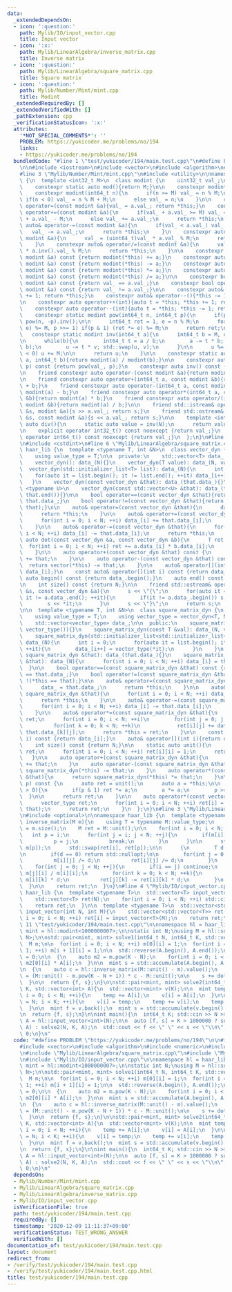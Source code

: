 ```yaml
---
data:
  _extendedDependsOn:
  - icon: ':question:'
    path: Mylib/IO/input_vector.cpp
    title: Input vector
  - icon: ':x:'
    path: Mylib/LinearAlgebra/inverse_matrix.cpp
    title: Inverse matrix
  - icon: ':question:'
    path: Mylib/LinearAlgebra/square_matrix.cpp
    title: Square matrix
  - icon: ':question:'
    path: Mylib/Number/Mint/mint.cpp
    title: Modint
  _extendedRequiredBy: []
  _extendedVerifiedWith: []
  _pathExtension: cpp
  _verificationStatusIcon: ':x:'
  attributes:
    '*NOT_SPECIAL_COMMENTS*': ''
    PROBLEM: https://yukicoder.me/problems/no/194
    links:
    - https://yukicoder.me/problems/no/194
  bundledCode: "#line 1 \"test/yukicoder/194/main.test.cpp\"\n#define PROBLEM \"https://yukicoder.me/problems/no/194\"\
    \n\n#include <iostream>\n#include <vector>\n#include <algorithm>\n#include <numeric>\n\
    #line 3 \"Mylib/Number/Mint/mint.cpp\"\n#include <utility>\n\nnamespace haar_lib\
    \ {\n  template <int32_t M>\n  class modint {\n    uint32_t val_;\n\n  public:\n\
    \    constexpr static auto mod(){return M;}\n\n    constexpr modint(): val_(0){}\n\
    \    constexpr modint(int64_t n){\n      if(n >= M) val_ = n % M;\n      else\
    \ if(n < 0) val_ = n % M + M;\n      else val_ = n;\n    }\n\n    constexpr auto&\
    \ operator=(const modint &a){val_ = a.val_; return *this;}\n    constexpr auto&\
    \ operator+=(const modint &a){\n      if(val_ + a.val_ >= M) val_ = (uint64_t)val_\
    \ + a.val_ - M;\n      else val_ += a.val_;\n      return *this;\n    }\n    constexpr\
    \ auto& operator-=(const modint &a){\n      if(val_ < a.val_) val_ += M;\n   \
    \   val_ -= a.val_;\n      return *this;\n    }\n    constexpr auto& operator*=(const\
    \ modint &a){\n      val_ = (uint64_t)val_ * a.val_ % M;\n      return *this;\n\
    \    }\n    constexpr auto& operator/=(const modint &a){\n      val_ = (uint64_t)val_\
    \ * a.inv().val_ % M;\n      return *this;\n    }\n\n    constexpr auto operator+(const\
    \ modint &a) const {return modint(*this) += a;}\n    constexpr auto operator-(const\
    \ modint &a) const {return modint(*this) -= a;}\n    constexpr auto operator*(const\
    \ modint &a) const {return modint(*this) *= a;}\n    constexpr auto operator/(const\
    \ modint &a) const {return modint(*this) /= a;}\n\n    constexpr bool operator==(const\
    \ modint &a) const {return val_ == a.val_;}\n    constexpr bool operator!=(const\
    \ modint &a) const {return val_ != a.val_;}\n\n    constexpr auto& operator++(){*this\
    \ += 1; return *this;}\n    constexpr auto& operator--(){*this -= 1; return *this;}\n\
    \n    constexpr auto operator++(int){auto t = *this; *this += 1; return t;}\n\
    \    constexpr auto operator--(int){auto t = *this; *this -= 1; return t;}\n\n\
    \    constexpr static modint pow(int64_t n, int64_t p){\n      if(p < 0) return\
    \ pow(n, -p).inv();\n\n      int64_t ret = 1, e = n % M;\n      for(; p; (e *=\
    \ e) %= M, p >>= 1) if(p & 1) (ret *= e) %= M;\n      return ret;\n    }\n\n \
    \   constexpr static modint inv(int64_t a){\n      int64_t b = M, u = 1, v = 0;\n\
    \n      while(b){\n        int64_t t = a / b;\n        a -= t * b; std::swap(a,\
    \ b);\n        u -= t * v; std::swap(u, v);\n      }\n\n      u %= M;\n      if(u\
    \ < 0) u += M;\n\n      return u;\n    }\n\n    constexpr static auto frac(int64_t\
    \ a, int64_t b){return modint(a) / modint(b);}\n\n    constexpr auto pow(int64_t\
    \ p) const {return pow(val_, p);}\n    constexpr auto inv() const {return inv(val_);}\n\
    \n    friend constexpr auto operator-(const modint &a){return modint(M - a.val_);}\n\
    \n    friend constexpr auto operator+(int64_t a, const modint &b){return modint(a)\
    \ + b;}\n    friend constexpr auto operator-(int64_t a, const modint &b){return\
    \ modint(a) - b;}\n    friend constexpr auto operator*(int64_t a, const modint\
    \ &b){return modint(a) * b;}\n    friend constexpr auto operator/(int64_t a, const\
    \ modint &b){return modint(a) / b;}\n\n    friend std::istream& operator>>(std::istream\
    \ &s, modint &a){s >> a.val_; return s;}\n    friend std::ostream& operator<<(std::ostream\
    \ &s, const modint &a){s << a.val_; return s;}\n\n    template <int N>\n    static\
    \ auto div(){\n      static auto value = inv(N);\n      return value;\n    }\n\
    \n    explicit operator int32_t() const noexcept {return val_;}\n    explicit\
    \ operator int64_t() const noexcept {return val_;}\n  };\n}\n#line 4 \"Mylib/LinearAlgebra/square_matrix.cpp\"\
    \n#include <cstdint>\n#line 6 \"Mylib/LinearAlgebra/square_matrix.cpp\"\n\nnamespace\
    \ haar_lib {\n  template <typename T, int &N>\n  class vector_dyn {\n  public:\n\
    \    using value_type = T;\n\n  private:\n    std::vector<T> data_;\n\n  public:\n\
    \    vector_dyn(): data_(N){}\n    vector_dyn(T value): data_(N, value){}\n  \
    \  vector_dyn(std::initializer_list<T> list): data_(N){\n      int i = 0;\n  \
    \    for(auto it = list.begin(); it != list.end(); ++it) data_[i++] = *it;\n \
    \   }\n    vector_dyn(const vector_dyn &that): data_(that.data_){}\n\n    template\
    \ <typename U>\n    vector_dyn(const std::vector<U> &that): data_(that.begin(),\
    \ that.end()){}\n\n    bool operator==(const vector_dyn &that){return data_ ==\
    \ that.data_;}\n    bool operator!=(const vector_dyn &that){return !(*this ==\
    \ that);}\n\n    auto& operator=(const vector_dyn &that){\n      data_ = that.data_;\n\
    \      return *this;\n    }\n\n    auto& operator+=(const vector_dyn &that){\n\
    \      for(int i = 0; i < N; ++i) data_[i] += that.data_[i];\n      return *this;\n\
    \    }\n\n    auto& operator-=(const vector_dyn &that){\n      for(int i = 0;\
    \ i < N; ++i) data_[i] -= that.data_[i];\n      return *this;\n    }\n\n    friend\
    \ auto dot(const vector_dyn &a, const vector_dyn &b){\n      T ret = 0;\n    \
    \  for(int i = 0; i < N; ++i) ret += a.data_[i] * b.data_[i];\n      return ret;\n\
    \    }\n\n    auto operator+(const vector_dyn &that) const {\n      return vector(*this)\
    \ += that;\n    }\n\n    auto operator-(const vector_dyn &that) const {\n    \
    \  return vector(*this) -= that;\n    }\n\n    auto& operator[](int i){return\
    \ data_[i];}\n    const auto& operator[](int i) const {return data_[i];}\n   \
    \ auto begin() const {return data_.begin();}\n    auto end() const {return data_.end();}\n\
    \n    int size() const {return N;}\n\n    friend std::ostream& operator<<(std::ostream\
    \ &s, const vector_dyn &a){\n      s << \"{\";\n      for(auto it = a.data_.begin();\
    \ it != a.data_.end(); ++it){\n        if(it != a.data_.begin()) s << \",\";\n\
    \        s << *it;\n      }\n      s << \"}\";\n      return s;\n    }\n  };\n\
    \n\n  template <typename T, int &N>\n  class square_matrix_dyn {\n  public:\n\
    \    using value_type = T;\n    using vector_type = vector_dyn<T, N>;\n\n  private:\n\
    \    std::vector<vector_type> data_;\n\n  public:\n    square_matrix_dyn(): data_(N,\
    \ vector_type()){}\n    square_matrix_dyn(const T &val): data_(N, vector_type(val)){}\n\
    \    square_matrix_dyn(std::initializer_list<std::initializer_list<T>> list):\
    \ data_(N){\n      int i = 0;\n      for(auto it = list.begin(); it != list.end();\
    \ ++it){\n        data_[i++] = vector_type(*it);\n      }\n    }\n    square_matrix_dyn(const\
    \ square_matrix_dyn &that): data_(that.data_){}\n    square_matrix_dyn(const std::vector<std::vector<T>>\
    \ &that): data_(N){\n      for(int i = 0; i < N; ++i) data_[i] = that[i];\n  \
    \  }\n\n    bool operator==(const square_matrix_dyn &that) const {return data_\
    \ == that.data_;}\n    bool operator!=(const square_matrix_dyn &that) const {return\
    \ !(*this == that);}\n\n    auto& operator=(const square_matrix_dyn &that){\n\
    \      data_ = that.data_;\n      return *this;\n    }\n\n    auto& operator+=(const\
    \ square_matrix_dyn &that){\n      for(int i = 0; i < N; ++i) data_[i] += that.data_[i];\n\
    \      return *this;\n    }\n\n    auto& operator-=(const square_matrix_dyn &that){\n\
    \      for(int i = 0; i < N; ++i) data_[i] -= that.data_[i];\n      return *this;\n\
    \    }\n\n    auto& operator*=(const square_matrix_dyn &that){\n      square_matrix_dyn\
    \ ret;\n      for(int i = 0; i < N; ++i)\n        for(int j = 0; j < N; ++j)\n\
    \          for(int k = 0; k < N; ++k)\n            ret[i][j] += data_[i][k] *\
    \ that.data_[k][j];\n      return *this = ret;\n    }\n\n    const auto& operator[](int\
    \ i) const {return data_[i];}\n    auto& operator[](int i){return data_[i];}\n\
    \    int size() const {return N;}\n\n    static auto unit(){\n      square_matrix_dyn\
    \ ret;\n      for(int i = 0; i < N; ++i) ret[i][i] = 1;\n      return ret;\n \
    \   }\n\n    auto operator+(const square_matrix_dyn &that){\n      return square_matrix_dyn(*this)\
    \ += that;\n    }\n    auto operator-(const square_matrix_dyn &that){\n      return\
    \ square_matrix_dyn(*this) -= that;\n    }\n    auto operator*(const square_matrix_dyn\
    \ &that){\n      return square_matrix_dyn(*this) *= that;\n    }\n\n    auto pow(uint64_t\
    \ p) const {\n      auto ret = unit();\n      auto a = *this;\n\n      while(p\
    \ > 0){\n        if(p & 1) ret *= a;\n        a *= a;\n        p >>= 1;\n    \
    \  }\n\n      return ret;\n    }\n\n    auto operator*(const vector_type &that){\n\
    \      vector_type ret;\n      for(int i = 0; i < N; ++i) ret[i] = dot(data_[i],\
    \ that);\n      return ret;\n    }\n  };\n}\n#line 3 \"Mylib/LinearAlgebra/inverse_matrix.cpp\"\
    \n#include <optional>\n\nnamespace haar_lib {\n  template <typename M>\n  std::optional<M>\
    \ inverse_matrix(M m){\n    using T = typename M::value_type;\n    const int N\
    \ = m.size();\n    M ret = M::unit();\n\n    for(int i = 0; i < N; ++i){\n   \
    \   int p = i;\n      for(int j = i; j < N; ++j){\n        if(m[i][j] != 0){\n\
    \          p = j;\n          break;\n        }\n      }\n\n      std::swap(m[i],\
    \ m[p]);\n      std::swap(ret[i], ret[p]);\n\n      {\n        T d = m[i][i];\n\
    \n        if(d == 0) return std::nullopt;\n\n        for(int j = 0; j < N; ++j){\n\
    \          m[i][j] /= d;\n          ret[i][j] /= d;\n        }\n      }\n\n  \
    \    for(int j = 0; j < N; ++j){\n        if(i == j) continue;\n        T d =\
    \ m[j][i] / m[i][i];\n        for(int k = 0; k < N; ++k){\n          m[j][k] -=\
    \ m[i][k] * d;\n          ret[j][k] -= ret[i][k] * d;\n        }\n      }\n  \
    \  }\n\n    return ret;\n  }\n}\n#line 4 \"Mylib/IO/input_vector.cpp\"\n\nnamespace\
    \ haar_lib {\n  template <typename T>\n  std::vector<T> input_vector(int N){\n\
    \    std::vector<T> ret(N);\n    for(int i = 0; i < N; ++i) std::cin >> ret[i];\n\
    \    return ret;\n  }\n\n  template <typename T>\n  std::vector<std::vector<T>>\
    \ input_vector(int N, int M){\n    std::vector<std::vector<T>> ret(N);\n    for(int\
    \ i = 0; i < N; ++i) ret[i] = input_vector<T>(M);\n    return ret;\n  }\n}\n#line\
    \ 11 \"test/yukicoder/194/main.test.cpp\"\n\nnamespace hl = haar_lib;\n\nusing\
    \ mint = hl::modint<1000000007>;\n\nstatic int N;\nusing M = hl::square_matrix_dyn<mint,\
    \ N>;\n\nstd::pair<mint, mint> solve1(int64_t N, int64_t K, std::vector<int> A){\n\
    \  M m;\n\n  for(int i = 0; i < N; ++i) m[0][i] = 1;\n  for(int i = 0; i < N -\
    \ 1; ++i) m[i + 1][i] = 1;\n\n  std::reverse(A.begin(), A.end());\n\n  mint f\
    \ = 0;\n\n  {\n    auto m2 = m.pow(K - N);\n    for(int i = 0; i < N; ++i) f +=\
    \ m2[0][i] * A[i];\n  }\n\n  mint s = std::accumulate(A.begin(), A.end(), mint(0));\n\
    \n  {\n    auto c = hl::inverse_matrix(M::unit() - m).value();\n    auto temp\
    \ = (M::unit() - m.pow(K - N + 1)) * c - M::unit();\n\n    s += dot(temp[0], M::vector_type(A));\n\
    \  }\n\n  return {f, s};\n}\n\nstd::pair<mint, mint> solve2(int64_t N, int64_t\
    \ K, std::vector<int> A){\n  std::vector<mint> v(K);\n\n  mint temp = 0;\n  for(int\
    \ i = 0; i < N; ++i){\n    temp += A[i];\n    v[i] = A[i];\n  }\n\n  for(int i\
    \ = N; i < K; ++i){\n    v[i] = temp;\n    temp += v[i];\n    temp -= v[i - N];\n\
    \  }\n\n  mint f = v.back();\n  mint s = std::accumulate(v.begin(), v.end(), mint(0));\n\
    \n  return {f, s};\n}\n\nint main(){\n  int64_t K; std::cin >> N >> K;\n\n  auto\
    \ A = hl::input_vector<int>(N);\n\n  auto [f, s] = K > 1000000 ? solve1(N, K,\
    \ A) : solve2(N, K, A);\n  std::cout << f << \" \" << s << \"\\n\";\n\n  return\
    \ 0;\n}\n"
  code: "#define PROBLEM \"https://yukicoder.me/problems/no/194\"\n\n#include <iostream>\n\
    #include <vector>\n#include <algorithm>\n#include <numeric>\n#include \"Mylib/Number/Mint/mint.cpp\"\
    \n#include \"Mylib/LinearAlgebra/square_matrix.cpp\"\n#include \"Mylib/LinearAlgebra/inverse_matrix.cpp\"\
    \n#include \"Mylib/IO/input_vector.cpp\"\n\nnamespace hl = haar_lib;\n\nusing\
    \ mint = hl::modint<1000000007>;\n\nstatic int N;\nusing M = hl::square_matrix_dyn<mint,\
    \ N>;\n\nstd::pair<mint, mint> solve1(int64_t N, int64_t K, std::vector<int> A){\n\
    \  M m;\n\n  for(int i = 0; i < N; ++i) m[0][i] = 1;\n  for(int i = 0; i < N -\
    \ 1; ++i) m[i + 1][i] = 1;\n\n  std::reverse(A.begin(), A.end());\n\n  mint f\
    \ = 0;\n\n  {\n    auto m2 = m.pow(K - N);\n    for(int i = 0; i < N; ++i) f +=\
    \ m2[0][i] * A[i];\n  }\n\n  mint s = std::accumulate(A.begin(), A.end(), mint(0));\n\
    \n  {\n    auto c = hl::inverse_matrix(M::unit() - m).value();\n    auto temp\
    \ = (M::unit() - m.pow(K - N + 1)) * c - M::unit();\n\n    s += dot(temp[0], M::vector_type(A));\n\
    \  }\n\n  return {f, s};\n}\n\nstd::pair<mint, mint> solve2(int64_t N, int64_t\
    \ K, std::vector<int> A){\n  std::vector<mint> v(K);\n\n  mint temp = 0;\n  for(int\
    \ i = 0; i < N; ++i){\n    temp += A[i];\n    v[i] = A[i];\n  }\n\n  for(int i\
    \ = N; i < K; ++i){\n    v[i] = temp;\n    temp += v[i];\n    temp -= v[i - N];\n\
    \  }\n\n  mint f = v.back();\n  mint s = std::accumulate(v.begin(), v.end(), mint(0));\n\
    \n  return {f, s};\n}\n\nint main(){\n  int64_t K; std::cin >> N >> K;\n\n  auto\
    \ A = hl::input_vector<int>(N);\n\n  auto [f, s] = K > 1000000 ? solve1(N, K,\
    \ A) : solve2(N, K, A);\n  std::cout << f << \" \" << s << \"\\n\";\n\n  return\
    \ 0;\n}\n"
  dependsOn:
  - Mylib/Number/Mint/mint.cpp
  - Mylib/LinearAlgebra/square_matrix.cpp
  - Mylib/LinearAlgebra/inverse_matrix.cpp
  - Mylib/IO/input_vector.cpp
  isVerificationFile: true
  path: test/yukicoder/194/main.test.cpp
  requiredBy: []
  timestamp: '2020-12-09 11:11:37+09:00'
  verificationStatus: TEST_WRONG_ANSWER
  verifiedWith: []
documentation_of: test/yukicoder/194/main.test.cpp
layout: document
redirect_from:
- /verify/test/yukicoder/194/main.test.cpp
- /verify/test/yukicoder/194/main.test.cpp.html
title: test/yukicoder/194/main.test.cpp
---
```


